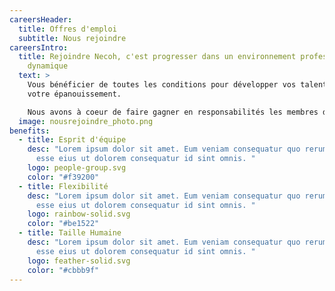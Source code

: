 ```yaml
---
careersHeader:
  title: Offres d'emploi
  subtitle: Nous rejoindre
careersIntro:
  title: Rejoindre Necoh, c'est progresser dans un environnement professionnel
    dynamique
  text: >
    Vous bénéficier de toutes les conditions pour développer vos talents et
    votre épanouissement.

    Nous avons à coeur de faire gagner en responsabilités les membres de notre équipe. Pour se faire la formation est au centre de notre politique RH, le partage d'expérience et l'accompagnement dans notre ADN. Chez Necoh, la qualité des relations humaines, l'ambiance au travail, l'innovation et l'autonomie sont des valeurs fortes.
  image: nousrejoindre_photo.png
benefits:
  - title: Esprit d'équipe
    desc: "Lorem ipsum dolor sit amet. Eum veniam consequatur quo rerum animi est
      esse eius ut dolorem consequatur id sint omnis. "
    logo: people-group.svg
    color: "#f39200"
  - title: Flexibilité
    desc: "Lorem ipsum dolor sit amet. Eum veniam consequatur quo rerum animi est
      esse eius ut dolorem consequatur id sint omnis. "
    logo: rainbow-solid.svg
    color: "#be1522"
  - title: Taille Humaine
    desc: "Lorem ipsum dolor sit amet. Eum veniam consequatur quo rerum animi est
      esse eius ut dolorem consequatur id sint omnis. "
    logo: feather-solid.svg
    color: "#cbbb9f"
---
```

